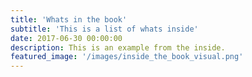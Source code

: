 ```yaml
---
title: 'Whats in the book'
subtitle: 'This is a list of whats inside'
date: 2017-06-30 00:00:00
description: This is an example from the inside.
featured_image: '/images/inside_the_book_visual.png'
---
```


